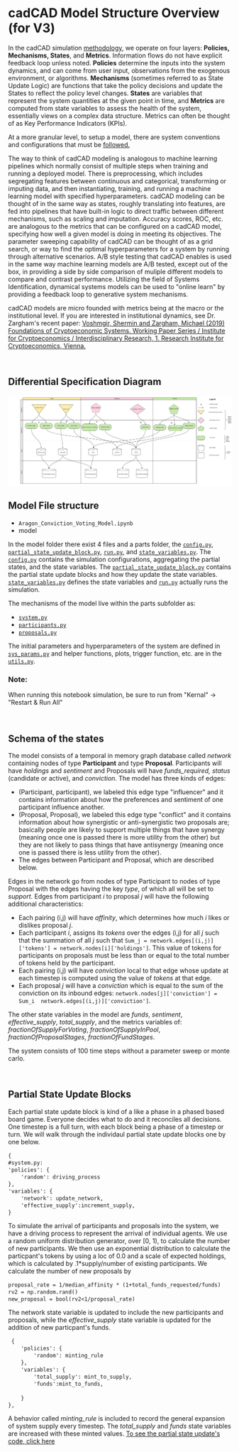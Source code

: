 # cadCAD Model Structure Overview (for V3)

In the cadCAD simulation [methodology](https://community.cadcad.org/t/differential-specification-syntax-key/31), we operate on four layers: **Policies, Mechanisms, States**, and **Metrics**. Information flows do not have explicit feedback loop unless noted. **Policies** determine the inputs into the system dynamics, and can come from user input, observations from the exogenous environment, or algorithms. **Mechanisms** (sometimes referred to as State Update Logic) are functions that take the policy decisions and update the States to reflect the policy level changes. **States** are variables that represent the system quantities at the given point in time, and **Metrics** are computed from state variables to assess the health of the system, essentially views on a complex data structure. Metrics can often be thought of as Key Performance Indicators (KPIs). 


At a more granular level, to setup a model, there are system conventions and configurations that must be [followed.](https://community.cadcad.org/t/introduction-to-simulation-configurations/34)

The way to think of cadCAD modeling is analogous to machine learning pipelines which normally consist of multiple steps when training and running a deployed model. There is preprocessing, which includes segregating features between continuous and categorical, transforming or imputing data, and then instantiating, training, and running a machine learning model with specified hyperparameters. cadCAD modeling can be thought of in the same way as states, roughly translating into features, are fed into pipelines that have built-in logic to direct traffic between different mechanisms, such as scaling and imputation. Accuracy scores, ROC, etc. are analogous to the metrics that can be configured on a cadCAD model, specifying how well a given model is doing in meeting its objectives. The parameter sweeping capability of cadCAD can be thought of as a grid search, or way to find the optimal hyperparameters for a system by running through alternative scenarios. A/B style testing that cadCAD enables is used in the same way machine learning models are A/B tested, except out of the box, in providing a side by side comparison of muliple different models to compare and contrast performance. Utilizing the field of Systems Identification, dynamical systems models can be used to "online learn" by providing a feedback loop to generative system mechanisms. 

cadCAD models are micro founded with metrics being at the macro or the institutional level. If you are interested in institutional dynamics, see Dr. Zargham's recent paper: [Voshmgir, Shermin and Zargham, Michael  (2019) Foundations of Cryptoeconomic Systems. Working Paper Series / Institute for Cryptoeconomics / Interdisciplinary Research, 1. Research Institute for Cryptoeconomics, Vienna.](https://epub.wu.ac.at/7309/)

<br>

## Differential Specification Diagram
![](images/Aragon_v3.png)

## Model File structure
* ```Aragon_Conviction_Voting_Model.ipynb```
* model

In the model folder there exist 4 files and a parts folder, the [```config.py```](model/config.py), [```partial_state_update_block.py```](model/partial_state_update_block.py), [```run.py```](model/run.py), and [```state_variables.py```](model/state_variables.py). The [```config.py```](model/config.py) contains the simulation configurations, aggregating the partial states, and the state variables. The [```partial_state_update_block.py```](model/partial_state_update_block.py) contains the partial state update blocks and how they update the state variables. [```state_variables.py```](model/state_variables.py) defines the state variables and [```run.py```](model/run.py) actually runs the simulation.

The mechanisms of the model live within the parts subfolder as:
* [```system.py```](model/parts/system.py)
* [```participants.py```](model/parts/participants.py)
* [```proposals.py```](model/parts/proposals.py)

The initial parameters and hyperparameters of the system are defined in [```sys_params.py```](model/sys_params.py) and helper functions, plots, trigger function, etc. are in the [```utils.py```](model/utils.py).

### Note:
When running this notebook simulation, be sure to run from "Kernal" -> "Restart & Run All"

<br> 

## Schema of the states 
The model consists of a temporal in memory graph database called *network* containing nodes of type **Participant** and type **Proposal**. Participants will have *holdings* and *sentiment* and Proposals will have *funds_required, status* (candidate or active), and *conviction*. The model has three kinds of edges:
* (Participant, participant), we labeled this edge type "influencer" and it contains information about how the preferences and sentiment of one participant influence another.
* (Proposal, Proposal), we labeled this edge type "conflict" and it contains information about how synergistic or anti-synergistic two proposals are; basically people are likely to support multiple things that have synergy (meaning once one is passed there is more utility from the other) but they are not likely to pass things that have antisynergy (meaning once one is passed there is less utility from the other).
* The edges between Participant and Proposal, which are described below.
    

Edges in the network go from nodes of type Participant to nodes of type Proposal with the edges having the key *type*, of which all will be set to *support*. Edges from participant $i$ to proposal $j$ will have the following additional characteristics:
* Each pairing (i,j) will have *affinity*, which determines how much $i$ likes or dislikes proposal $j$.
* Each participant $i$, assigns its $tokens$ over the edges (i,j) for all $j$ such that the summation of all $j$ such that ```Sum_j = network.edges[(i,j)]['tokens'] = network.nodes[i]['holdings']```. This value of tokens for participants on proposals must be less than or equal to the total number of tokens held by the participant.
* Each pairing (i,j) will have *conviction* local to that edge whose update at each timestep is computed using the value of *tokens* at that edge.
* Each proposal *j* will have a *conviction* which is equal to the sum of the conviction on its inbound edges: ```network.nodes[j]['conviction'] = Sum_i  network.edges[(i,j)]['conviction']```. 


The other state variables in the model are *funds*, *sentiment*, *effective_supply*, *total_supply*, and the metrics variables of: *fractionOfSupplyForVoting*, *fractionOfSupplyInPool*, *fractionOfProposalStages*, *fractionOfFundStages*.

The system consists of 100 time steps without a parameter sweep or monte carlo.

<br>

 
## Partial State Update Blocks 

Each partial state update block is kind of a like a phase in a phased based board game. Everyone decides what to do and it reconciles all decisions. One timestep is a full turn, with each block being a phase of a timestep or turn. We will walk through the individaul partial state update blocks one by one below.


```
{
#system.py: 
'policies': { 
    'random': driving_process
},
'variables': {
    'network': update_network,
    'effective_supply':increment_supply,
}
```

To simulate the arrival of participants and proposals into the system, we have a driving process to represent the arrival of individual agents. We use a random uniform distribution generator, over [0, 1), to calculate the number of new participants. We then use an exponential distribution to calculate the particpant's tokens by using a loc of 0.0 and a scale of expected holdings, which is calculated by .1*supply/number of existing participants. We calculate the number of new proposals by     
```
proposal_rate = 1/median_affinity * (1+total_funds_requested/funds)
rv2 = np.random.rand()
new_proposal = bool(rv2<1/proposal_rate)
```
The network state variable is updated to include the new participants and proposals, while the *effective_supply* state variable is updated for the addition of new particpant's funds. 
```
 {
    'policies': { 
        'random': minting_rule
    },
    'variables': {
        'total_supply': mint_to_supply,
        'funds':mint_to_funds,

    }
},
```
A behavior called *minting_rule* is included to record the general expansion of system supply every timestep. The *total_supply* and *funds* state variables are increased with these minted values.
[To see the partial state update's code, click here](model/parts/system.py)








